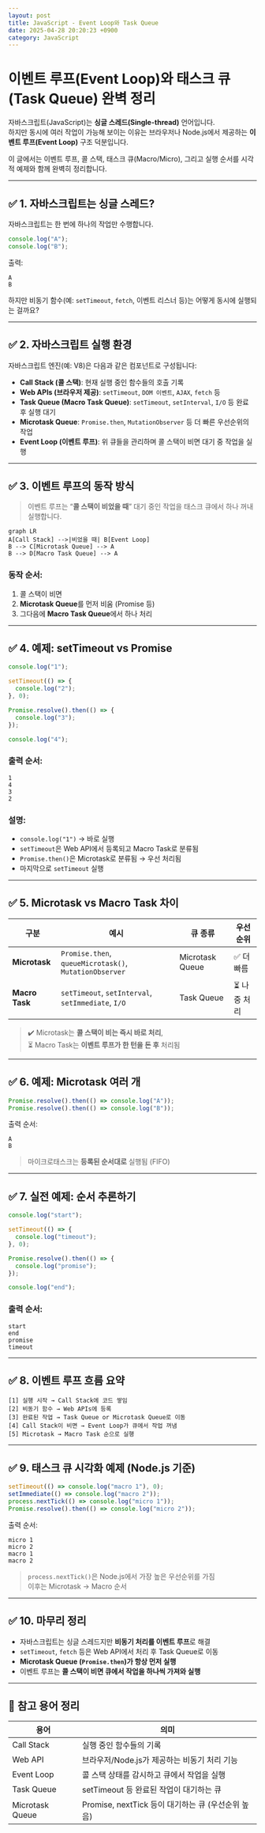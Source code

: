 ```yaml
---
layout: post
title: JavaScript - Event Loop와 Task Queue
date: 2025-04-28 20:20:23 +0900
category: JavaScript
---
```

# 이벤트 루프(Event Loop)와 태스크 큐(Task Queue) 완벽 정리

자바스크립트(JavaScript)는 **싱글 스레드(Single-thread)** 언어입니다.  
하지만 동시에 여러 작업이 가능해 보이는 이유는 브라우저나 Node.js에서 제공하는 **이벤트 루프(Event Loop)** 구조 덕분입니다.

이 글에서는 이벤트 루프, 콜 스택, 태스크 큐(Macro/Micro), 그리고 실행 순서를 시각적 예제와 함께 완벽히 정리합니다.

---

## ✅ 1. 자바스크립트는 싱글 스레드?

자바스크립트는 한 번에 하나의 작업만 수행합니다.

```js
console.log("A");
console.log("B");
```

출력:  
```
A  
B
```

하지만 비동기 함수(예: `setTimeout`, `fetch`, 이벤트 리스너 등)는 어떻게 동시에 실행되는 걸까요?

---

## ✅ 2. 자바스크립트 실행 환경

자바스크립트 엔진(예: V8)은 다음과 같은 컴포넌트로 구성됩니다:

- **Call Stack (콜 스택)**: 현재 실행 중인 함수들의 호출 기록
- **Web APIs (브라우저 제공)**: `setTimeout`, `DOM 이벤트`, `AJAX`, `fetch` 등
- **Task Queue (Macro Task Queue)**: `setTimeout`, `setInterval`, `I/O` 등 완료 후 실행 대기
- **Microtask Queue**: `Promise.then`, `MutationObserver` 등 더 빠른 우선순위의 작업
- **Event Loop (이벤트 루프)**: 위 큐들을 관리하며 콜 스택이 비면 대기 중 작업을 실행

---

## ✅ 3. 이벤트 루프의 동작 방식

> 이벤트 루프는 “**콜 스택이 비었을 때**” 대기 중인 작업을 태스크 큐에서 하나 꺼내 실행합니다.

```mermaid
graph LR
A[Call Stack] -->|비었을 때| B[Event Loop]
B --> C[Microtask Queue] --> A
B --> D[Macro Task Queue] --> A
```

### 동작 순서:
1. 콜 스택이 비면
2. **Microtask Queue**를 먼저 비움 (Promise 등)
3. 그다음에 **Macro Task Queue**에서 하나 처리

---

## ✅ 4. 예제: setTimeout vs Promise

```js
console.log("1");

setTimeout(() => {
  console.log("2");
}, 0);

Promise.resolve().then(() => {
  console.log("3");
});

console.log("4");
```

### 출력 순서:

```
1  
4  
3  
2
```

### 설명:
- `console.log("1")` → 바로 실행
- `setTimeout`은 Web API에서 등록되고 Macro Task로 분류됨
- `Promise.then()`은 Microtask로 분류됨 → 우선 처리됨
- 마지막으로 `setTimeout` 실행

---

## ✅ 5. Microtask vs Macro Task 차이

| 구분              | 예시                                      | 큐 종류     | 우선순위      |
|-------------------|-------------------------------------------|-------------|----------------|
| **Microtask**     | `Promise.then`, `queueMicrotask()`, `MutationObserver` | Microtask Queue | ✅ 더 빠름 |
| **Macro Task**    | `setTimeout`, `setInterval`, `setImmediate`, `I/O` | Task Queue | ⏳ 나중 처리 |

> ✔️ Microtask는 **콜 스택이 비는 즉시 바로 처리**,  
> ⏳ Macro Task는 **이벤트 루프가 한 턴을 돈 후** 처리됨

---

## ✅ 6. 예제: Microtask 여러 개

```js
Promise.resolve().then(() => console.log("A"));
Promise.resolve().then(() => console.log("B"));
```

출력 순서:  
```
A  
B
```

> 마이크로태스크는 **등록된 순서대로** 실행됨 (FIFO)

---

## ✅ 7. 실전 예제: 순서 추론하기

```js
console.log("start");

setTimeout(() => {
  console.log("timeout");
}, 0);

Promise.resolve().then(() => {
  console.log("promise");
});

console.log("end");
```

### 출력 순서:
```
start  
end  
promise  
timeout
```

---

## ✅ 8. 이벤트 루프 흐름 요약

```text
[1] 실행 시작 → Call Stack에 코드 쌓임  
[2] 비동기 함수 → Web APIs에 등록  
[3] 완료된 작업 → Task Queue or Microtask Queue로 이동  
[4] Call Stack이 비면 → Event Loop가 큐에서 작업 꺼냄  
[5] Microtask → Macro Task 순으로 실행  
```

---

## ✅ 9. 태스크 큐 시각화 예제 (Node.js 기준)

```js
setTimeout(() => console.log("macro 1"), 0);
setImmediate(() => console.log("macro 2"));
process.nextTick(() => console.log("micro 1"));
Promise.resolve().then(() => console.log("micro 2"));
```

출력 순서:
```
micro 1  
micro 2  
macro 1  
macro 2
```

> `process.nextTick()`은 Node.js에서 가장 높은 우선순위를 가짐  
> 이후는 Microtask → Macro 순서

---

## ✅ 10. 마무리 정리

- 자바스크립트는 싱글 스레드지만 **비동기 처리를 이벤트 루프**로 해결
- `setTimeout`, `fetch` 등은 Web API에서 처리 후 Task Queue로 이동
- **Microtask Queue (`Promise.then`)가 항상 먼저 실행**
- 이벤트 루프는 **콜 스택이 비면 큐에서 작업을 하나씩 가져와 실행**

---

## 🧠 참고 용어 정리

| 용어              | 의미 |
|-------------------|------|
| Call Stack        | 실행 중인 함수들의 기록 |
| Web API           | 브라우저/Node.js가 제공하는 비동기 처리 기능 |
| Event Loop        | 콜 스택 상태를 감시하고 큐에서 작업을 실행 |
| Task Queue        | setTimeout 등 완료된 작업이 대기하는 큐 |
| Microtask Queue   | Promise, nextTick 등이 대기하는 큐 (우선순위 높음) |